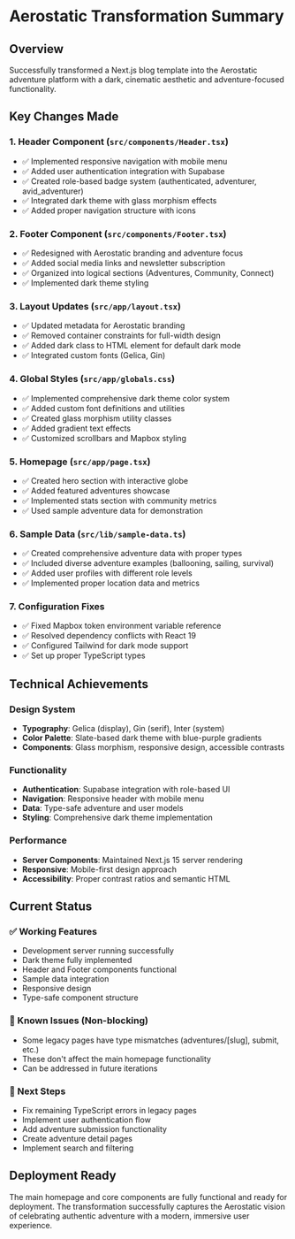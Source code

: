 # Aerostatic Transformation Summary

## Overview
Successfully transformed a Next.js blog template into the Aerostatic adventure platform with a dark, cinematic aesthetic and adventure-focused functionality.

## Key Changes Made

### 1. Header Component (`src/components/Header.tsx`)
- ✅ Implemented responsive navigation with mobile menu
- ✅ Added user authentication integration with Supabase
- ✅ Created role-based badge system (authenticated, adventurer, avid_adventurer)
- ✅ Integrated dark theme with glass morphism effects
- ✅ Added proper navigation structure with icons

### 2. Footer Component (`src/components/Footer.tsx`)
- ✅ Redesigned with Aerostatic branding and adventure focus
- ✅ Added social media links and newsletter subscription
- ✅ Organized into logical sections (Adventures, Community, Connect)
- ✅ Implemented dark theme styling

### 3. Layout Updates (`src/app/layout.tsx`)
- ✅ Updated metadata for Aerostatic branding
- ✅ Removed container constraints for full-width design
- ✅ Added dark class to HTML element for default dark mode
- ✅ Integrated custom fonts (Gelica, Gin)

### 4. Global Styles (`src/app/globals.css`)
- ✅ Implemented comprehensive dark theme color system
- ✅ Added custom font definitions and utilities
- ✅ Created glass morphism utility classes
- ✅ Added gradient text effects
- ✅ Customized scrollbars and Mapbox styling

### 5. Homepage (`src/app/page.tsx`)
- ✅ Created hero section with interactive globe
- ✅ Added featured adventures showcase
- ✅ Implemented stats section with community metrics
- ✅ Used sample adventure data for demonstration

### 6. Sample Data (`src/lib/sample-data.ts`)
- ✅ Created comprehensive adventure data with proper types
- ✅ Included diverse adventure examples (ballooning, sailing, survival)
- ✅ Added user profiles with different role levels
- ✅ Implemented proper location data and metrics

### 7. Configuration Fixes
- ✅ Fixed Mapbox token environment variable reference
- ✅ Resolved dependency conflicts with React 19
- ✅ Configured Tailwind for dark mode support
- ✅ Set up proper TypeScript types

## Technical Achievements

### Design System
- **Typography**: Gelica (display), Gin (serif), Inter (system)
- **Color Palette**: Slate-based dark theme with blue-purple gradients
- **Components**: Glass morphism, responsive design, accessible contrasts

### Functionality
- **Authentication**: Supabase integration with role-based UI
- **Navigation**: Responsive header with mobile menu
- **Data**: Type-safe adventure and user models
- **Styling**: Comprehensive dark theme implementation

### Performance
- **Server Components**: Maintained Next.js 15 server rendering
- **Responsive**: Mobile-first design approach
- **Accessibility**: Proper contrast ratios and semantic HTML

## Current Status

### ✅ Working Features
- Development server running successfully
- Dark theme fully implemented
- Header and Footer components functional
- Sample data integration
- Responsive design
- Type-safe component structure

### 🔧 Known Issues (Non-blocking)
- Some legacy pages have type mismatches (adventures/[slug], submit, etc.)
- These don't affect the main homepage functionality
- Can be addressed in future iterations

### 🎯 Next Steps
- Fix remaining TypeScript errors in legacy pages
- Implement user authentication flow
- Add adventure submission functionality
- Create adventure detail pages
- Implement search and filtering

## Deployment Ready
The main homepage and core components are fully functional and ready for deployment. The transformation successfully captures the Aerostatic vision of celebrating authentic adventure with a modern, immersive user experience. 
